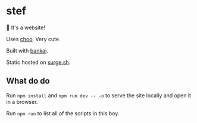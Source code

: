 # stef

🚂 It's a website!

Uses [choo](https://github.com/choojs/choo). Very cute.

Built with [bankai](https://github.com/choojs/bankai).

Static hosted on [surge.sh](https://surge.sh).

## What do do

Run `npm install` and `npm run dev -- -o` to serve the site locally and open it in a browser.

Run `npm run` to list all of the scripts in this boy.
